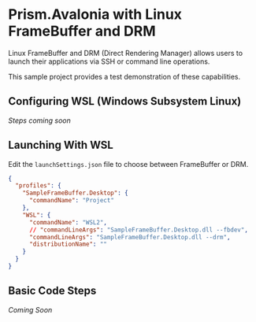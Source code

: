 # Prism.Avalonia with Linux FrameBuffer and DRM

Linux FrameBuffer and DRM (Direct Rendering Manager) allows users to launch their applications via SSH or command line operations.

This sample project provides a test demonstration of these capabilities.

## Configuring WSL (Windows Subsystem Linux)

_Steps coming soon_

## Launching With WSL

Edit the `launchSettings.json` file to choose between FrameBuffer or DRM.

```json
{
  "profiles": {
    "SampleFrameBuffer.Desktop": {
      "commandName": "Project"
    },
    "WSL": {
      "commandName": "WSL2",
      // "commandLineArgs": "SampleFrameBuffer.Desktop.dll --fbdev",
      "commandLineArgs": "SampleFrameBuffer.Desktop.dll --drm",
      "distributionName": ""
    }
  }
}
```

## Basic Code Steps

_Coming Soon_
